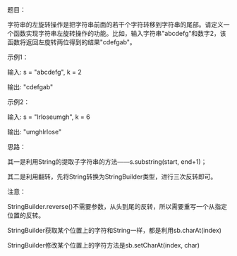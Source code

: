 题目：

字符串的左旋转操作是把字符串前面的若干个字符转移到字符串的尾部。请定义一个函数实现字符串左旋转操作的功能。比如，输入字符串"abcdefg"和数字2，该函数将返回左旋转两位得到的结果"cdefgab"。

示例1：

输入: s = "abcdefg", k = 2

输出: "cdefgab"

示例2：

输入: s = "lrloseumgh", k = 6

输出: "umghlrlose"

思路：

其一是利用String的提取子字符串的方法——s.substring(start, end+1)；

其二是利用翻转，先将String转换为StringBuilder类型，进行三次反转即可。

注意：

StringBuilder.reverse()不需要参数，从头到尾的反转，所以需要重写一个从指定位置的反转。

StringBuilder获取某个位置上的字符和String一样，都是利用sb.charAt(index)

StringBuilder修改某个位置上的字符方法是sb.setCharAt(index, char)